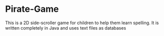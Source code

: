 # Pirate-Game
This is a 2D side-scroller game for children to help them learn spelling. It is written completely in Java and uses text files as databases

